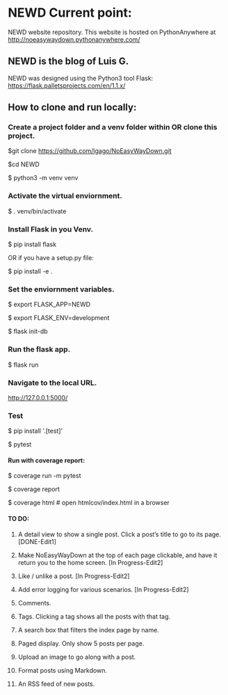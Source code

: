 # NEWD Current point: 
NEWD website repository. This website is hosted on PythonAnywhere at http://noeasywaydown.pythonanywhere.com/

NEWD is the blog of Luis G.
------------------------------------------------------------------------------------------------------------------------------

NEWD was designed using the Python3 tool Flask: https://flask.palletsprojects.com/en/1.1.x/

## How to clone and run locally:

### Create a project folder and a venv folder within OR clone this project.
$git clone https://github.com/lgago/NoEasyWayDown.git

$cd NEWD

$ python3 -m venv venv

### Activate the virtual enviornment. 
$ . venv/bin/activate

### Install Flask in you Venv.
$ pip install flask

OR if you have a setup.py file:

$ pip install -e .

### Set the enviornment variables.
$ export FLASK_APP=NEWD

$ export FLASK_ENV=development

$ flask init-db

### Run the flask app.
$ flask run

### Navigate to the local URL.
http://127.0.0.1:5000/

### Test
$ pip install '.[test]'

$ pytest

#### Run with coverage report:

$ coverage run -m pytest

$ coverage report

$ coverage html  # open htmlcov/index.html in a browser

#### TO DO:

1. A detail view to show a single post. Click a post’s title to go to its page. [DONE-Edit1]

2. Make NoEasyWayDown at the top of each page clickable, and have it return you to the home screen. [In Progress-Edit2]

3. Like / unlike a post. [In Progress-Edit2]

4. Add error logging for various scenarios. [In Progress-Edit2]

5. Comments.

6. Tags. Clicking a tag shows all the posts with that tag.

7. A search box that filters the index page by name.

8. Paged display. Only show 5 posts per page.

9. Upload an image to go along with a post.

10. Format posts using Markdown.

11. An RSS feed of new posts.
